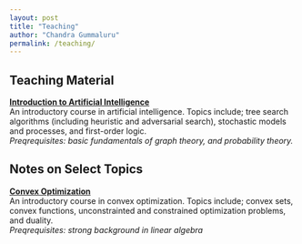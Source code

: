 ```yaml
---
layout: post
title: "Teaching"
author: "Chandra Gummaluru"
permalink: /teaching/
---
```


## Teaching Material
[**Introduction to Artificial Intelligence**](https://chandra-gummaluru.github.io/2022-02-11/ai) <br>
An introductory course in artificial intelligence. Topics include; tree search algorithms (including heuristic and adversarial search), stochastic models and processes, and first-order logic. <br>
<i> Preqrequisites: basic fundamentals of graph theory, and probability theory. </i>

## Notes on Select Topics

[**Convex Optimization**](https://chandra-gummaluru.github.io/2022-02-12/cv) <br>
An introductory course in convex optimization. Topics include; convex sets, convex functions, unconstrainted and constrained optimization problems, and duality.<br>
<i> Preqrequisites: strong background in linear algebra </i>


